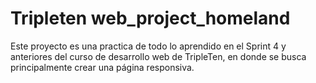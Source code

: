 # Tripleten web_project_homeland
Este proyecto es una practica de todo lo aprendido en el Sprint 4 y anteriores del curso de desarrollo web de TripleTen, en donde se busca principalmente crear una página responsiva.
